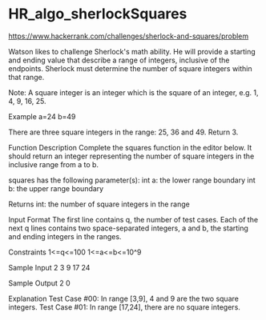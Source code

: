 # HR_algo_sherlockSquares
https://www.hackerrank.com/challenges/sherlock-and-squares/problem


Watson likes to challenge Sherlock's math ability. He will provide a starting and ending value that describe a range of integers, inclusive of the endpoints. Sherlock must determine the number of square integers within that range.

Note: A square integer is an integer which is the square of an integer, e.g. 1, 4, 9, 16, 25.

Example
a=24
b=49

There are three square integers in the range: 25, 36 and 49. Return 3.

Function Description
Complete the squares function in the editor below. It should return an integer representing the number of square integers in the inclusive range from a to b.

squares has the following parameter(s):
int a: the lower range boundary
int b: the upper range boundary

Returns
int: the number of square integers in the range

Input Format
The first line contains q, the number of test cases.
Each of the next q lines contains two space-separated integers, a and b, the starting and ending integers in the ranges.

Constraints
1<=q<=100
1<=a<=b<=10^9

Sample Input
2
3 9
17 24

Sample Output
2
0

Explanation
Test Case #00: In range [3,9], 4 and 9 are the two square integers.
Test Case #01: In range [17,24], there are no square integers.
